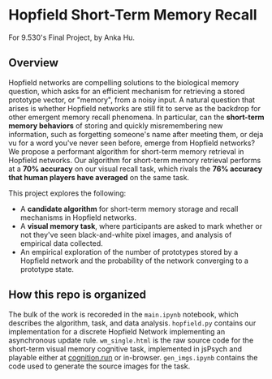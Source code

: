 # Hopfield Short-Term Memory Recall
For 9.530's Final Project, by Anka Hu.

## Overview

Hopfield networks are compelling solutions to the biological memory question, which asks for an efficient mechanism for retrieving a stored prototype vector, or "memory", from a noisy input. A natural question that arises is whether Hopfield networks are still fit to serve as the backdrop for other emergent memory recall phenomena. In particular, can the **short-term memory behaviors** of storing and quickly misremembering new information, such as forgetting someone's name after meeting them, or deja vu for a word you've never seen before, emerge from Hopfield networks? We propose a performant algorithm for short-term memory retrieval in Hopfield networks. Our algorithm for short-term memory retrieval performs at a **70% accuracy** on our visual recall task, which rivals the **76% accuracy that human players have averaged** on the same task.

This project explores the following:
- A **candidate algorithm** for short-term memory storage and recall mechanisms in Hopfield networks.
- A **visual memory task**, where participants are asked to mark whether or not they've seen black-and-white pixel images, and analysis of empirical data collected.
- An empirical exploration of the number of prototypes stored by a Hopfield network and the probability of the network converging to a prototype state.

## How this repo is organized
The bulk of the work is recoreded in the `main.ipynb` notebook, which describes the algorithm, task, and data analysis. `hopfield.py` contains our implementation for a discrete Hopfield Network implementing an asynchronous update rule. `wm_single.html` is the raw source code for the short-term visual memory cognitive task, implemented in jsPsych and playable either at [cognition.run](https://wea3utkzqr.cognition.run) or in-browser. `gen_imgs.ipynb` contains the code used to generate the source images for the task.
